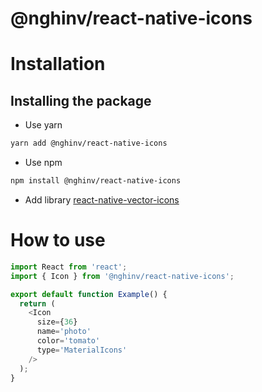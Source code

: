 
# @nghinv/react-native-icons

# Installation

## Installing the package

* Use yarn

```sh
yarn add @nghinv/react-native-icons
```

* Use npm

```sh
npm install @nghinv/react-native-icons
```

* Add library [react-native-vector-icons](https://github.com/oblador/react-native-vector-icons)

# How to use

```javascript
import React from 'react';
import { Icon } from '@nghinv/react-native-icons';

export default function Example() {
  return (
    <Icon
      size={36}
      name='photo'
      color='tomato'
      type='MaterialIcons'
    />
  );
}
```